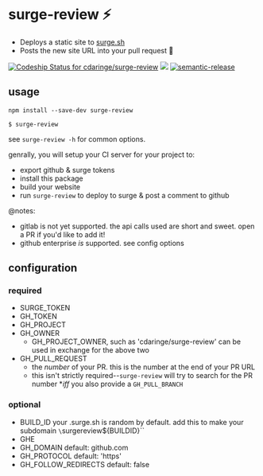 # surge-review :zap:

- Deploys a static site to [surge.sh](http://surge.sh)
- Posts the new site URL into your pull request :tada:

[ ![Codeship Status for cdaringe/surge-review](https://app.codeship.com/projects/f3909050-e73f-0134-cbdd-5eb6ba68ea7b/status?branch=master)](https://app.codeship.com/projects/207094) ![](https://img.shields.io/badge/standardjs-%E2%9C%93-brightgreen.svg) [![semantic-release](https://img.shields.io/badge/%20%20%F0%9F%93%A6%F0%9F%9A%80-semantic--release-e10079.svg)](https://github.com/semantic-release/semantic-release)

## usage

`npm install --save-dev surge-review`

`$ surge-review`

see `surge-review -h` for common options.

genrally, you will setup your CI server for your project to:

- export github & surge tokens
- install this package
- build your website
- run `surge-review` to deploy to surge & post a comment to github

@notes:

- gitlab is not yet supported.  the api calls used are short and sweet. open a PR if you'd like to add it!
- github enterprise _is_ supported. see config options

## configuration

### required

- SURGE_TOKEN
- GH_TOKEN
- GH_PROJECT
- GH_OWNER
  - GH_PROJECT_OWNER, such as 'cdaringe/surge-review' can be used in exchange for the above two
- GH_PULL_REQUEST
  - the _number_ of your PR.  this is the number at the end of your PR URL
  - this isn't strictly required--`surge-review` will try to search for the PR number **iff* you also provide a `GH_PULL_BRANCH`

### optional

- BUILD_ID your <subdomain>.surge.sh is random by default. add this to make your subdomain `\`surgereview${BUILDID}\``
- GHE
- GH_DOMAIN default: github.com
- GH_PROTOCOL default: 'https'
- GH_FOLLOW_REDIRECTS default: false
